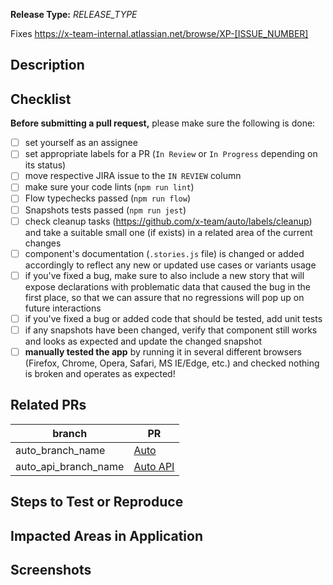 <!--
Thank you for your pull request!

Provide a general summary of your changes in the Title above. Do not include any task numbers.
Use imperative, present tense: "Change" not "Changed" nor "Changes". This will become a correct final merge commit message 😄
The imperative tells someone what merging the PR **will do**, rather than **what you did**.
-->

**Release Type:** *RELEASE_TYPE* <!-- Refer to the wiki https://github.com/x-team/auto/wiki/Release-Process#types-of-releases -->
<!--
Basic types are:
  - Bug fix (non-breaking change which fixes an issue)
  - Dev Improvements (these changes make life easier for devs but have no noticeable impact on end-users)
  - Non-Breaking Feature (adding a new feature without affecting any existing features)
  - Breaking Changes (fix or feature that would cause existing functionality to not work as expected)
-->

Fixes https://x-team-internal.atlassian.net/browse/XP-[ISSUE_NUMBER]

## Description

<!-- Provide several sentences describing the overall goals of the pull request's changes. -->

## Checklist

**Before submitting a pull request,** please make sure the following is done:

<!-- Remove items that do not apply. Just tick completed items in UI -->
- [ ] set yourself as an assignee
- [ ] set appropriate labels for a PR (`In Review` or `In Progress` depending on its status)
- [ ] move respective JIRA issue to the `IN REVIEW` column
- [ ] make sure your code lints (`npm run lint`)
- [ ] Flow typechecks passed (`npm run flow`)
- [ ] Snapshots tests passed (`npm run jest`)
- [ ] check cleanup tasks (https://github.com/x-team/auto/labels/cleanup) and take a suitable small one (if exists) in a related area of the current changes
- [ ] component's documentation (`.stories.js` file) is changed or added accordingly to reflect any new or updated use cases or variants usage
- [ ] if you've fixed a bug, make sure to also include a new story that will expose declarations with problematic data that caused the bug in the first place, so that we can assure that no regressions will pop up on future interactions
- [ ] if you've fixed a bug or added code that should be tested, add unit tests
- [ ] if any snapshots have been changed, verify that component still works and looks as expected and update the changed snapshot
- [ ] **manually tested the app** by running it in several different browsers (Firefox, Chrome, Opera, Safari, MS IE/Edge, etc.) and checked nothing is broken and operates as expected!

## Related PRs

<!-- List related PRs against other Auto repos if applicable: -->

branch | PR
------ | ------
auto_branch_name | [Auto](https://github.com/x-team/auto/pull/X)
auto_api_branch_name | [Auto API](https://github.com/x-team/auto-api/pull/X)

## Steps to Test or Reproduce

<!-- Outline the steps for the reviewer to test or reproduce the PR here and specifically how you tested your changes. -->

## Impacted Areas in Application

<!-- List general components of the application that this PR will affect. -->

## Screenshots

<!-- Provide if appropriate -->
